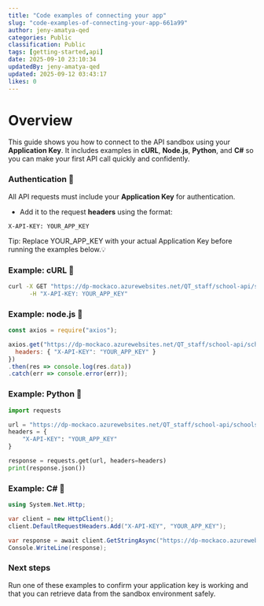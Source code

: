 ```yaml
---
title: "Code examples of connecting your app"
slug: "code-examples-of-connecting-your-app-661a99"
author: jeny-amatya-qed
categories: Public
classification: Public
tags: [getting-started,api]
date: 2025-09-10 23:10:34 
updatedBy: jeny-amatya-qed
updated: 2025-09-12 03:43:17 
likes: 0
---
```


# Overview  
This guide shows you how to connect to the API sandbox using your **Application Key**. It includes examples in **cURL**, **Node.js**, **Python**, and **C#** so you can make your first API call quickly and confidently.


###  Authentication  🔑
All API requests must include your **Application Key** for authentication.
- Add it to the request **headers** using the format: 

```http
X-API-KEY: YOUR_APP_KEY
```
 Tip: Replace YOUR_APP_KEY with your actual Application Key before running the examples below.💡

### Example: cURL 📌
```bash
curl -X GET "https://dp-mockaco.azurewebsites.net/QT_staff/school-api/schools/111/staff?centreCode =1245" \
      -H "X-API-KEY: YOUR_APP_KEY"

```

### Example: node.js 📌
```javascript
const axios = require("axios");

axios.get("https://dp-mockaco.azurewebsites.net/QT_staff/school-api/schools/111/staff?centreCode =1245", {
  headers: { "X-API-KEY": "YOUR_APP_KEY" }
})
.then(res => console.log(res.data))
.catch(err => console.error(err));
```

### Example: Python 📌
```python
import requests

url = "https://dp-mockaco.azurewebsites.net/QT_staff/school-api/schools/111/staff?centreCode =1245"
headers = {
    "X-API-KEY": "YOUR_APP_KEY"
}

response = requests.get(url, headers=headers)
print(response.json())
```

### Example: C# 📌
```csharp
using System.Net.Http;

var client = new HttpClient();
client.DefaultRequestHeaders.Add("X-API-KEY", "YOUR_APP_KEY");

var response = await client.GetStringAsync("https://dp-mockaco.azurewebsites.net/QT_staff/school-api/schools/111/staff?centreCode =1245");
Console.WriteLine(response);
```

### Next steps
Run one of these examples to confirm your application key is working and that you can retrieve data from the sandbox environment safely.